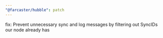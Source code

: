 ```yaml
---
"@farcaster/hubble": patch
---
```


fix: Prevent unnecessary sync and log messages by filtering out SyncIDs our node already has

